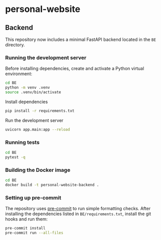 # personal-website

## Backend

This repository now includes a minimal FastAPI backend located in the `BE` directory.

### Running the development server

Before installing dependencies, create and activate a Python virtual
environment:

```zsh
cd BE
python -m venv .venv
source .venv/bin/activate
```

Install dependencies

```zsh
pip install -r requirements.txt
```

Run the development server

```zsh
uvicorn app.main:app --reload
```

### Running tests

```zsh
cd BE
pytest -q
```

### Building the Docker image

```zsh
cd BE
docker build -t personal-website-backend .
```

### Setting up pre-commit

The repository uses [pre-commit](https://pre-commit.com/) to run simple
formatting checks. After installing the dependencies listed in
`BE/requirements.txt`, install the git hooks and run them:

```zsh
pre-commit install
pre-commit run --all-files
```
